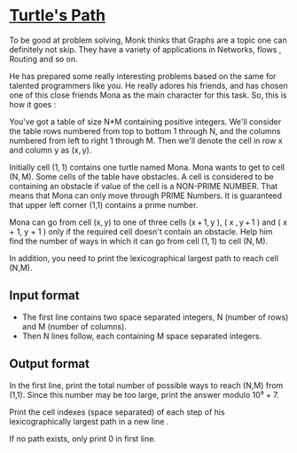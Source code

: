 # [Turtle's Path][link]

To be good at problem solving, Monk thinks that Graphs are a topic one can definitely not skip. They have a variety of applications in Networks, flows , Routing and so on.

He has prepared some really interesting problems based on the same for talented programmers like you. He really adores his friends, and has chosen one of this close friends Mona as the main character for this task. So, this is how it goes :

You've got a table of size N\*M containing positive integers. We'll consider the table rows numbered from top to bottom 1 through N, and the columns numbered from left to right 1 through M. Then we'll denote the cell in row x and column y as (x, y).

Initially cell (1, 1) contains one turtle named Mona. Mona wants to get to cell (N, M). Some cells of the table have obstacles. A cell is considered to be containing an obstacle if value of the cell is a NON-PRIME NUMBER. That means that Mona can only move through PRIME Numbers. It is guaranteed that upper left corner (1,1) contains a prime number.

Mona can go from cell (x, y) to one of three cells (x + 1, y ), ( x , y + 1 ) and ( x + 1, y + 1 ) only if the required cell doesn't contain an obstacle. Help him find the number of ways in which it can go from cell (1, 1) to cell (N, M).

In addition, you need to print the lexicographical largest path to reach cell (N,M).

## Input format

- The first line contains two space separated integers, N (number of rows) and M (number of columns).
- Then N lines follow, each containing M space separated integers.

## Output format

In the first line, print the total number of possible ways to reach (N,M) from (1,1). Since this number may be too large, print the answer modulo 10⁹ + 7.

Print the cell indexes (space separated) of each step of his lexicographically largest path in a new line .

If no path exists, only print 0 in first line.

[link]: https://www.hackerearth.com/practice/algorithms/dynamic-programming/2-dimensional/practice-problems/algorithm/turtles-path-4/
